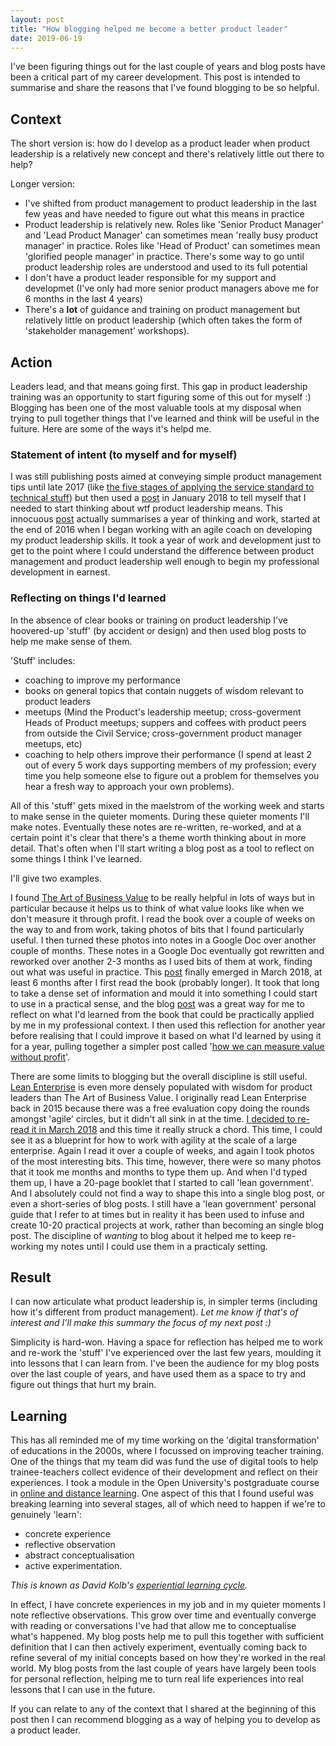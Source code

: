 ```yaml
---
layout: post
title: "How blogging helped me become a better product leader"
date: 2019-06-19
---
```



I've been figuring things out for the last couple of years and blog posts have been a critical part of my career development.
This post is intended to summarise and share the reasons that I've found blogging to be so helpful. 

## Context

The short version is: how do I develop as a product leader when product leadership is a relatively new concept and there's relatively little out there to help?

Longer version:

- I've shifted from product management to product leadership in the last few yeas and have needed to figure out what this means in practice
- Product leadership is relatively new. Roles like 'Senior Product Manager' and 'Lead Product Manager' can sometimes mean 'really busy product manager' in practice. Roles like 'Head of Product' can sometimes mean 'glorified people manager' in practice. There's some way to go until product leadership roles are understood and used to its full potential
- I don't have a product leader responsible for my support and developmet (I've only had more senior product managers above me for 6 months in the last 4 years)
- There's a **lot** of guidance and training on product management but relatively little on product leadership (which often takes the form of 'stakeholder management' workshops).

## Action 

Leaders lead, and that means going first. 
This gap in product leadership training was an opportunity to start figuring some of this out for myself :)
Blogging has been one of the most valuable tools at my disposal when trying to pull together things that I've learned and think will be useful in the fuiture. Here are some of the ways it's helpd me.

### Statement of intent (to myself and for myself)

I was still publishing posts aimed at conveying simple product management tips until late 2017 (like [the five stages of applying the service standard to technical stuff](https://scottcolfer.com/2017/04/26/user-centred-technical-products.html)) but then used a [post](https://scottcolfer.com/2018/01/12/leadership.html) in January 2018 to tell myself that I needed to start thinking about wtf product leadership means. This innocuous [post](https://scottcolfer.com/2018/01/12/leadership.html) actually summarises a year of thinking and work, started at the end of 2016 when I began working with an agile coach on developing my product leadership skills. It took a year of work and development just to get to the point where I could understand the difference between product management and product leadership well enough to begin my professional development in earnest. 

### Reflecting on things I'd learned

In the absence of clear books or training on product leadership I've hoovered-up 'stuff' (by accident or design) and then used blog posts to help me make sense of them. 

'Stuff' includes:

- coaching to improve my performance
- books on general topics that contain nuggets of wisdom relevant to product leaders
- meetups (Mind the Product's leadership meetup; cross-goverment Heads of Product meetups; suppers and coffees with product peers from outside the Civil Service; cross-government product manager meetups, etc)
- coaching to help others improve their performance (I spend at least 2 out of every 5 work days supporting members of my profession; every time you help someone else to figure out a problem for themselves you hear a fresh way to approach your own problems).

All of this 'stuff' gets mixed in the maelstrom of the working week and starts to make sense in the quieter moments. During these quieter moments I'll make notes. Eventually these notes are re-written, re-worked, and at a certain point it's clear that there's a theme worth thinking about in more detail. That's often when I'll start writing a blog post as a tool to reflect on some things I think I've learned.

I'll give two examples.

I found [The Art of Business Value](https://www.amazon.co.uk/Art-Business-Value-Mark-Schwartz/dp/1942788045) to be really helpful in lots of ways but in particular because it helps us to think of what value looks like when we don't measure it through profit. I read the book over a couple of weeks on the way to and from work, taking photos of bits that I found particularly useful. I then turned these photos into notes in a Google Doc over another couple of months. These notes in a Google Doc eventually got rewritten and reworked over another 2-3 months as I used bits of them at work, finding out what was useful in practice. This [post](https://scottcolfer.com/2018/03/02/value-context.html) finally emerged in March 2018, at least 6 months after I first read the book (probably longer). It took that long to take a dense set of information and mould it into something I could start to use in a practical sense, and the blog [post](https://scottcolfer.com/2018/03/02/value-context.html) was a great way for me to reflect on what I'd learned from the book that could be practically applied by me in my professional context. I then used this reflection for another year before realising that I could improve it based on what I'd learned by using it for a year, pulling together a simpler post called '[how we can measure value without profit](https://scottcolfer.com/2019/03/19/value-without-profit.html)'.

There are some limits to blogging but the overall discipline is still useful. [Lean Enterprise](https://www.amazon.co.uk/Lean-Enterprise-Performance-Organizations-Innovate/dp/1449368425) is even more densely populated with wisdom for product leaders than The Art of Business Value. I originally read Lean Enterprise back in 2015 because there was a free evaluation copy doing the rounds amongst 'agile' circles, but it didn't all sink in at the time. [I decided to re-read it in March 2018](https://twitter.com/scottcolfer/status/973112388827348993) and this time it really struck a chord. This time, I could see it as a blueprint for how to work with agility at the scale of a large enterprise. Again I read it over a couple of weeks, and again I took photos of the most interesting bits. This time, however, there were so many photos that it took me months and months to type them up. And when I'd typed them up, I have a 20-page booklet that I started to call 'lean government'. And I absolutely could not find a way to shape this into a single blog post, or even a short-series of blog posts. I still have a 'lean government' personal guide that I refer to at times but in reality it has been used to infuse and create 10-20 practical projects at work, rather than becoming an single blog post. The discipline of *wanting* to blog about it helped me to keep re-working my notes until I could use them in a practicaly setting.

## Result

I can now articulate what product leadership is, in simpler terms (including how it's different from product management). 
*Let me know if that's of interest and I'll make this summary the focus of my next post :)*

Simplicity is hard-won. Having a space for reflection has helped me to work and re-work the 'stuff' I've experienced over the last few years, moulding it into lessons that I can learn from. I've been the audience for my blog posts over the last couple of years, and have used them as a space to try and figure out things that hurt my brain.

## Learning

This has all reminded me of my time working on the 'digital transformation' of educations in the 2000s, where I focussed on improving teacher training. One of the things that my team did was fund the use of digital tools to help trainee-teachers collect evidence of their development and reflect on their experiences. I took a module in the Open University's postgraduate course in [online and distance learning](http://www.open.ac.uk/postgraduate/qualifications/d36). One aspect of this that I found useful was breaking learning into several stages, all of which need to happen if we're to genuinely 'learn':

- concrete experience
- reflective observation
- abstract conceptualisation
- active experimentation.

_This is known as David Kolb's [experiential learning cycle](https://www2.le.ac.uk/departments/doctoralcollege/training/eresources/teaching/theories/kolb)._

In effect, I have concrete experiences in my job and in my quieter moments I note reflective observations. This grow over time and eventually converge with reading or conversations I've had that allow me to conceptualise what's happened. My blog posts help me to pull this together with sufficient definition that I can then actively experiment, eventually coming back to refine several of my initial concepts based on how they're worked in the real world. My blog posts from the last couple of years have largely been tools for personal reflection, helping me to turn real life experiences into real lessons that I can use in the future.

If you can relate to any of the context that I shared at the beginning of this post then I can recommend blogging as a way of helping you to develop as a product leader. 
